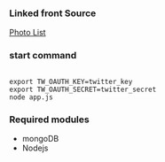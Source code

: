 


### Linked front Source
[Photo List](https://github.com/naoi109/creation0216)


### start command

```

export TW_OAUTH_KEY=twitter_key  
export TW_OAUTH_SECRET=twitter_secret
node app.js 

```

### Required modules

 + mongoDB
 + Nodejs
